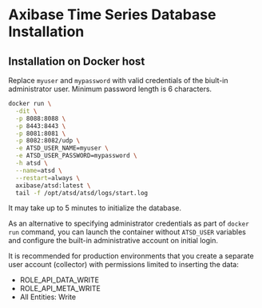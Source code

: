 # Axibase Time Series Database Installation

## Installation on Docker host

Replace `myuser` and `mypassword` with valid credentials of the biult-in administrator user. 
Minimum password length is 6 characters.

```sh
docker run \
  -dit \
  -p 8088:8088 \
  -p 8443:8443 \
  -p 8081:8081 \
  -p 8082:8082/udp \
  -e ATSD_USER_NAME=myuser \
  -e ATSD_USER_PASSWORD=mypassword \
  -h atsd \
  --name=atsd \
  --restart=always \
  axibase/atsd:latest \
  tail -f /opt/atsd/atsd/logs/start.log
```

It may take up to 5 minutes to initialize the database.

As an alternative to specifying administrator credentials as part of `docker run` command, you can launch the container without `ATSD_USER` variables and configure the built-in administrative account on initial login.

It is recommended for production environments that you create a separate user account (collector) with permissions limited to inserting the data:

* ROLE_API_DATA_WRITE  
* ROLE_API_META_WRITE
* All Entities: Write


